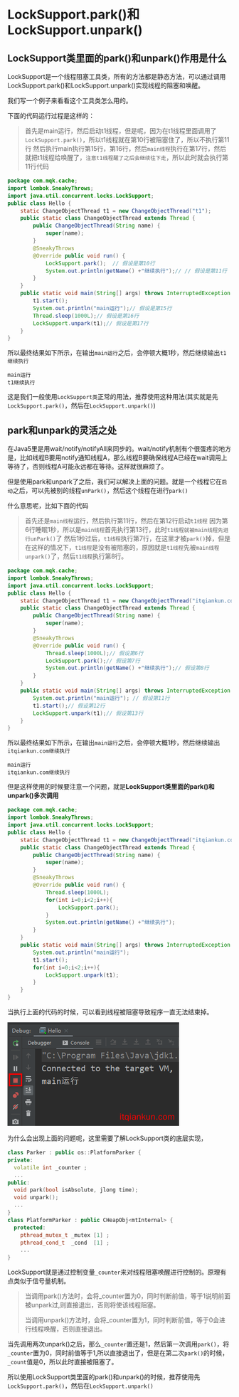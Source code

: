 # LockSupport.park()和LockSupport.unpark()




## LockSupport类里面的park()和unpark()作用是什么

LockSupport是一个线程阻塞工具类，所有的方法都是静态方法，可以通过调用LockSupport.park()和LockSupport.unpark()实现线程的阻塞和唤醒。

我们写一个例子来看看这个工具类怎么用的。

下面的代码运行过程是这样的：

> 首先是main运行，然后启动t1线程，但是呢，因为在t1线程里面调用了`LockSupport.park()`，所以t1线程就在第10行被阻塞住了，所以不执行第11行
> 然后执行main执行第15行，第16行，然后`main线程`执行在第17行，然后就把t1线程给唤醒了，`注意t1线程醒了之后会继续往下走`，所以此时就会执行第11行代码

```java
package com.mqk.cache;
import lombok.SneakyThrows;
import java.util.concurrent.locks.LockSupport;
public class Hello {
    static ChangeObjectThread t1 = new ChangeObjectThread("t1");
    public static class ChangeObjectThread extends Thread {
        public ChangeObjectThread(String name) {
            super(name);
        }
        @SneakyThrows
        @Override public void run() {
            LockSupport.park();  // 假设是第10行
            System.out.println(getName() +"继续执行");// // 假设是第11行
        }
    }
    public static void main(String[] args) throws InterruptedException {
        t1.start();
        System.out.println("main运行");// 假设是第15行
        Thread.sleep(1000L);// 假设是第16行
        LockSupport.unpark(t1);// 假设是第17行
    }
}
```

所以最终结果如下所示，在输出`main运行`之后，会停顿大概1秒，然后继续输出`t1继续执行`

```shell
main运行
t1继续执行
```

这是我们一般使用`LockSupport类`正常的用法，推荐使用这种用法(其实就是先`LockSupport.park()`，然后在`LockSupport.unpark()`)

## park和unpark的灵活之处

在Java5里是用wait/notify/notifyAll来同步的。wait/notify机制有个很蛋疼的地方是，比如线程B要用notify通知线程A，那么线程B要确保线程A已经在wait调用上等待了，否则线程A可能永远都在等待。这样就很麻烦了。

但是使用park和unpark了之后，我们可以解决上面的问题。就是一个线程它在`启动`之后，可以先被别的线程`unPark()`，然后这个线程在进行`park()`

什么意思呢，比如下面的代码

> 首先还是`main线程`运行，然后执行第11行，然后在第12行启动`t1线程`
> 因为第6行睡眠1秒，所以是`main线程`首先执行第13行，此时`t1线程就被main线程先进行unPark()`了
> 然后1秒过后，`t1线程`执行第7行，在这里才被`park()`掉，但是在这样的情况下，`t1线程`是没有被阻塞的，原因就是`t1线程`先被`main线程unpark()`了，然后`t1线程`执行第8行。

```java
package com.mqk.cache;
import lombok.SneakyThrows;
import java.util.concurrent.locks.LockSupport;
public class Hello {
    static ChangeObjectThread t1 = new ChangeObjectThread("itqiankun.com");
    public static class ChangeObjectThread extends Thread {
        public ChangeObjectThread(String name) {
            super(name);
        }
        @SneakyThrows
        @Override public void run() {
            Thread.sleep(1000L);// 假设第6行
            LockSupport.park();// 假设第7行
            System.out.println(getName() +"继续执行");// 假设第8行
        }
    }
    public static void main(String[] args) throws InterruptedException {
        System.out.println("main运行"); // 假设第11行
        t1.start();// 假设第12行
        LockSupport.unpark(t1);// 假设第13行
    }
}
```

所以最终结果如下所示，在输出`main运行`之后，会停顿大概1秒，然后继续输出`itqiankun.com继续执行`

```text
main运行
itqiankun.com继续执行
```

但是这样使用的时候要注意一个问题，就是**LockSupport类里面的park()和unpark()多次调用**

```java
package com.mqk.cache;
import lombok.SneakyThrows;
import java.util.concurrent.locks.LockSupport;
public class Hello {
    static ChangeObjectThread t1 = new ChangeObjectThread("itqiankun.com");
    public static class ChangeObjectThread extends Thread {
        public ChangeObjectThread(String name) {
            super(name);
        }
        @SneakyThrows
        @Override public void run() {
            Thread.sleep(1000L);
            for(int i=0;i<2;i++){
                LockSupport.park();
            }
            System.out.println(getName() +"继续执行");
        }
    }
    public static void main(String[] args) throws InterruptedException {
        System.out.println("main运行");
        t1.start();
        for(int i=0;i<2;i++){
            LockSupport.unpark(t1);
        }
    }
}
```

当执行上面的代码的时候，可以看到线程被阻塞导致程序一直无法结束掉。

![点击图片可以看的更清楚哦](../../assets/1613825247.png)

为什么会出现上面的问题呢，这里需要了解LockSupport类的底层实现，

```c++
class Parker : public os::PlatformParker {
private:
  volatile int _counter ;
  ...
public:
  void park(bool isAbsolute, jlong time);
  void unpark();
  ...
}
class PlatformParker : public CHeapObj<mtInternal> {
  protected:
    pthread_mutex_t _mutex [1] ;
    pthread_cond_t  _cond  [1] ;
    ...
}
```

LockSupport就是通过控制变量`_counter`来对线程阻塞唤醒进行控制的。原理有点类似于信号量机制。

> 当调用park()方法时，会将_counter置为0，同时判断前值，等于1说明前面被unpark过,则直接退出，否则将使该线程阻塞。
>
> 当调用unpark()方法时，会将_counter置为1，同时判断前值，等于0会进行线程唤醒，否则直接退出。

当先调用两次unpark()之后，那么`_counter`置还是1，然后第一次调用`park()`，将`_counter`置为0，同时前值等于1,所以直接退出了，但是在第二次`park()`的时候，`_count`值是0，所以此时直接被阻塞了。

所以使用LockSupport类里面的park()和unpark()的时候，推荐使用先`LockSupport.park()`，然后在`LockSupport.unpark()`